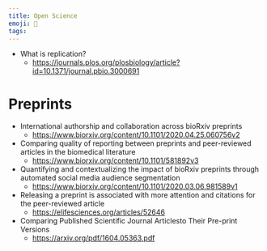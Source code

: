 ```yaml
---
title: Open Science
emoji: 📖
tags:
---
```


* What is replication?
    - https://journals.plos.org/plosbiology/article?id=10.1371/journal.pbio.3000691

# Preprints    
* International authorship and collaboration across bioRxiv preprints
    - https://www.biorxiv.org/content/10.1101/2020.04.25.060756v2
* Comparing quality of reporting between preprints and peer-reviewed articles in the biomedical literature
    - https://www.biorxiv.org/content/10.1101/581892v3
* Quantifying and contextualizing the impact of bioRxiv preprints through automated social media audience segmentation
    - https://www.biorxiv.org/content/10.1101/2020.03.06.981589v1
* Releasing a preprint is associated with more attention and citations for the peer-reviewed article
    - https://elifesciences.org/articles/52646
* Comparing Published Scientific Journal Articlesto Their Pre-print Versions
    - https://arxiv.org/pdf/1604.05363.pdf
